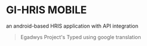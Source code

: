 # GI-HRIS MOBILE
an android-based HRIS application with API integration

> Egadwys Project's
> Typed using google translation
